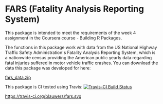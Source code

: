 
<!-- README.md is generated from README.Rmd. Please edit that file -->
FARS (Fatality Analysis Reporting System)
=========================================

This package is intended to meet the requirements of the week 4 assignment in the Coursera course - Building R Packages.

The functions in this package work with data from the US National Highway Traffic Safety Administration's Fatality Analysis Reporting System, which is a nationwide census providing the American public yearly data regarding fatal injuries suffered in motor vehicle traffic crashes. You can download the data this package was developed for here:

[fars\_data.zip](https://d18ky98rnyall9.cloudfront.net/_e1adac2a5f05192dc8780f3944feec13_fars_data.zip?Expires=1488412800&Signature=EW0XhEUwrkXBPqr656sNUUjxVhmMw9Q9e2AzSjs-7VWGI0ldsENuRITn03NIn3nouhDEoQWacZqyXIvgxNzs2TDO1imSP04k-DEA~UuvY6u97PM1xQSOvSwZXe62fyOefCebkDK4-akm6e3yz3iWsN62phig4aNgmtqjjDX4m8g_&Key-Pair-Id=APKAJLTNE6QMUY6HBC5A)

This package is CI tested using Travis: [![Travis-CI Build Status](https://travis-ci.org/blauwers/fars.svg?branch=master)](https://travis-ci.org/)

<https://travis-ci.org/blauwers/fars.svg>
